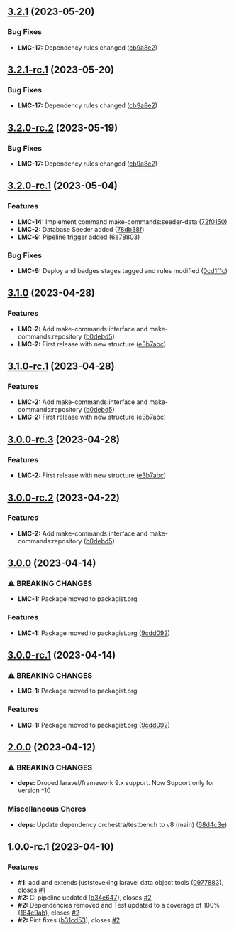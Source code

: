 ## [3.2.1](https://gitlab.com/jfheinrich-eu/laravel-make-commands/compare/3.2.0...3.2.1) (2023-05-20)


### Bug Fixes

* **LMC-17:** Dependency rules changed ([cb9a8e2](https://gitlab.com/jfheinrich-eu/laravel-make-commands/commit/cb9a8e2fb36e1d22402d6fda05ef140cfa83a78d))

## [3.2.1-rc.1](https://gitlab.com/jfheinrich-eu/laravel-make-commands/compare/3.2.0...3.2.1-rc.1) (2023-05-20)


### Bug Fixes

* **LMC-17:** Dependency rules changed ([cb9a8e2](https://gitlab.com/jfheinrich-eu/laravel-make-commands/commit/cb9a8e2fb36e1d22402d6fda05ef140cfa83a78d))

## [3.2.0-rc.2](https://gitlab.com/jfheinrich-eu/laravel-make-commands/compare/3.2.0-rc.1...3.2.0-rc.2) (2023-05-19)


### Bug Fixes

* **LMC-17:** Dependency rules changed ([cb9a8e2](https://gitlab.com/jfheinrich-eu/laravel-make-commands/commit/cb9a8e2fb36e1d22402d6fda05ef140cfa83a78d))

## [3.2.0-rc.1](https://gitlab.com/jfheinrich-eu/laravel-make-commands/compare/3.1.0...3.2.0-rc.1) (2023-05-04)


### Features

* **LMC-14:** Implement command make-commands:seeder-data ([72f0150](https://gitlab.com/jfheinrich-eu/laravel-make-commands/commit/72f01504c94b01b9533ceb7e4b5ae5aecdb54d61))
* **LMC-2:** Database Seeder added ([78db38f](https://gitlab.com/jfheinrich-eu/laravel-make-commands/commit/78db38f6f7f16db8ce1e7e40237f8467bcf1beef))
* **LMC-9:** Pipeline trigger added ([6e78803](https://gitlab.com/jfheinrich-eu/laravel-make-commands/commit/6e7880347d4b18cb40eeafb7daf57f14f9f96a0c))


### Bug Fixes

* **LMC-9:** Deploy and badges stages tagged and rules modified ([0cd1f1c](https://gitlab.com/jfheinrich-eu/laravel-make-commands/commit/0cd1f1c5ef4caf7caf365108fc5041f76c67c948))

## [3.1.0](https://gitlab.com/jfheinrich-eu/laravel-make-commands/compare/3.0.0...3.1.0) (2023-04-28)


### Features

* **LMC-2:** Add make-commands:interface and make-commands:repository ([b0debd5](https://gitlab.com/jfheinrich-eu/laravel-make-commands/commit/b0debd5d557013d1f282dcce6b969c4f67a5cb83))
* **LMC-2:** First release with new structure ([e3b7abc](https://gitlab.com/jfheinrich-eu/laravel-make-commands/commit/e3b7abcd791f9947f654ed99c015ae696c239df4))

## [3.1.0-rc.1](https://gitlab.com/jfheinrich-eu/laravel-make-commands/compare/3.0.0...3.1.0-rc.1) (2023-04-28)


### Features

* **LMC-2:** Add make-commands:interface and make-commands:repository ([b0debd5](https://gitlab.com/jfheinrich-eu/laravel-make-commands/commit/b0debd5d557013d1f282dcce6b969c4f67a5cb83))
* **LMC-2:** First release with new structure ([e3b7abc](https://gitlab.com/jfheinrich-eu/laravel-make-commands/commit/e3b7abcd791f9947f654ed99c015ae696c239df4))

## [3.0.0-rc.3](https://gitlab.com/jfheinrich-eu/laravel-make-commands/compare/3.0.0-rc.2...3.0.0-rc.3) (2023-04-28)


### Features

* **LMC-2:** First release with new structure ([e3b7abc](https://gitlab.com/jfheinrich-eu/laravel-make-commands/commit/e3b7abcd791f9947f654ed99c015ae696c239df4))

## [3.0.0-rc.2](https://gitlab.com/jfheinrich-eu/laravel-make-commands/compare/3.0.0-rc.1...3.0.0-rc.2) (2023-04-22)


### Features

* **LMC-2:** Add make-commands:interface and make-commands:repository ([b0debd5](https://gitlab.com/jfheinrich-eu/laravel-make-commands/commit/b0debd5d557013d1f282dcce6b969c4f67a5cb83))

## [3.0.0](https://gitlab.com/jfheinrich-eu/laravel-make-commands/compare/2.0.0...3.0.0) (2023-04-14)


### ⚠ BREAKING CHANGES

* **LMC-1:** Package moved to packagist.org

### Features

* **LMC-1:** Package moved to packagist.org ([9cdd092](https://gitlab.com/jfheinrich-eu/laravel-make-commands/commit/9cdd0921592c6b2dbe5635c67897030832389c8e))

## [3.0.0-rc.1](https://gitlab.com/jfheinrich-eu/laravel-make-commands/compare/2.0.0...3.0.0-rc.1) (2023-04-14)


### ⚠ BREAKING CHANGES

* **LMC-1:** Package moved to packagist.org

### Features

* **LMC-1:** Package moved to packagist.org ([9cdd092](https://gitlab.com/jfheinrich-eu/laravel-make-commands/commit/9cdd0921592c6b2dbe5635c67897030832389c8e))

## [2.0.0](https://gitlab.com/jfheinrich-eu/laravel-make-commands/compare/1.2.0...2.0.0) (2023-04-12)


### ⚠ BREAKING CHANGES

* **deps:** Droped laravel/framework 9.x support. Now Support only for version ^10

### Miscellaneous Chores

* **deps:** Update dependency orchestra/testbench to v8 (main) ([68d4c3e](https://gitlab.com/jfheinrich-eu/laravel-make-commands/commit/68d4c3ed5ba51ba6ff1643c1528d7d4aa83bb6dc))

## 1.0.0-rc.1 (2023-04-10)


### Features

* **#1:** add and extends juststeveking laravel data object tools ([0977883](https://gitlab.com/jfheinrich-eu/laravel-make-commands/commit/09778838bb16538d752108e7eb09d6d0f88191d1)), closes [#1](https://gitlab.com/jfheinrich-eu/laravel-make-commands/issues/1)
* **#2:** CI pipeline updated ([b34e647](https://gitlab.com/jfheinrich-eu/laravel-make-commands/commit/b34e647cc8c9b0ba57e06e3408519d5fefba3610)), closes [#2](https://gitlab.com/jfheinrich-eu/laravel-make-commands/issues/2)
* **#2:** Dependencies removed and Test updated to a coverage of 100% ([184e9ab](https://gitlab.com/jfheinrich-eu/laravel-make-commands/commit/184e9aba3a3b306e1c007e979a7e0d834712f797)), closes [#2](https://gitlab.com/jfheinrich-eu/laravel-make-commands/issues/2)
* **#2:** Pint fixes ([b31cd53](https://gitlab.com/jfheinrich-eu/laravel-make-commands/commit/b31cd53cade1d316de43f62d27477b39d9bd4c57)), closes [#2](https://gitlab.com/jfheinrich-eu/laravel-make-commands/issues/2)
